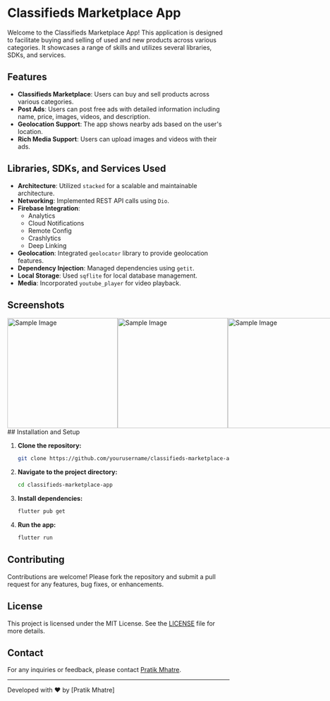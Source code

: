 # Classifieds Marketplace App

Welcome to the Classifieds Marketplace App! This application is designed to facilitate buying and
selling of used and new products across various categories. It showcases a range of skills and
utilizes several libraries, SDKs, and services.

## Features

- **Classifieds Marketplace**: Users can buy and sell products across various categories.
- **Post Ads**: Users can post free ads with detailed information including name, price, images,
  videos, and description.
- **Geolocation Support**: The app shows nearby ads based on the user's location.
- **Rich Media Support**: Users can upload images and videos with their ads.

## Libraries, SDKs, and Services Used

- **Architecture**: Utilized `stacked` for a scalable and maintainable architecture.
- **Networking**: Implemented REST API calls using `Dio`.
- **Firebase Integration**:
    - Analytics
    - Cloud Notifications
    - Remote Config
    - Crashlytics
    - Deep Linking
- **Geolocation**: Integrated `geolocator` library to provide geolocation features.
- **Dependency Injection**: Managed dependencies using `getit`.
- **Local Storage**: Used `sqflite` for local database management.
- **Media**: Incorporated `youtube_player` for video playback.

## Screenshots
<div style="display: flex; flex-direction: row;">
<img src="https://github.com/pratikmhatre/digigad-classifieds-marketplace/blob/main/screenshots/image1.png" alt="Sample Image" width="250"/>
<img src="https://github.com/pratikmhatre/digigad-classifieds-marketplace/blob/main/screenshots/image2.png" alt="Sample Image" width="250"/>
<img src="https://github.com/pratikmhatre/digigad-classifieds-marketplace/blob/main/screenshots/image4.png" alt="Sample Image" width="250"/>
<img src="https://github.com/pratikmhatre/digigad-classifieds-marketplace/blob/main/screenshots/image5.png" alt="Sample Image" width="250"/>
</div>
## Installation and Setup

1. **Clone the repository:**
    ```sh
    git clone https://github.com/yourusername/classifieds-marketplace-app.git
    ```

2. **Navigate to the project directory:**
    ```sh
    cd classifieds-marketplace-app
    ```

3. **Install dependencies:**
    ```sh
    flutter pub get
    ```

4. **Run the app:**
    ```sh
    flutter run
    ```

## Contributing

Contributions are welcome! Please fork the repository and submit a pull request for any features,
bug fixes, or enhancements.

## License

This project is licensed under the MIT License. See the [LICENSE](LICENSE) file for more details.

## Contact

For any inquiries or feedback, please contact [Pratik Mhatre](mailto:pnmhatre.dev@gmail.com).

---

Developed with ❤️ by [Pratik Mhatre]
